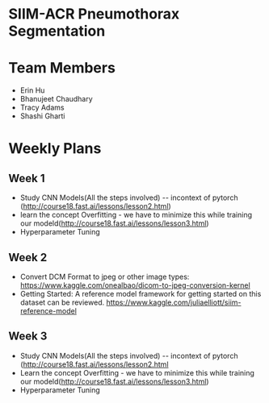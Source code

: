 # SIIM-ACR Pneumothorax Segmentation 

# Team Members
* Erin Hu
* Bhanujeet Chaudhary
* Tracy Adams
* Shashi Gharti

# Weekly Plans
## Week 1
* Study CNN Models(All the steps involved) -- incontext of pytorch (http://course18.fast.ai/lessons/lesson2.html)
* learn the concept Overfitting - we have to minimize this while training our modeld(http://course18.fast.ai/lessons/lesson3.html)
* Hyperparameter Tuning

## Week 2
* Convert DCM Format to jpeg or other image types:
https://www.kaggle.com/onealbao/dicom-to-jpeg-conversion-kernel
* Getting Started: A reference model framework for getting started on this dataset can be reviewed. https://www.kaggle.com/juliaelliott/siim-reference-model

## Week 3
* Study CNN Models(All the steps involved) -- incontext of pytorch (http://course18.fast.ai/lessons/lesson2.html
* Learn the concept Overfitting - we have to minimize this while training our modeld(http://course18.fast.ai/lessons/lesson3.html)
* Hyperparameter Tuning

